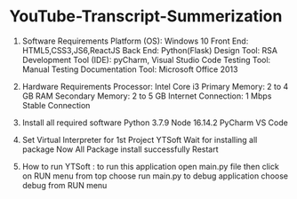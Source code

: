 # YouTube-Transcript-Summerization

1. Software Requirements
Platform (OS): Windows 10
Front End: HTML5,CSS3,JS6,ReactJS
Back End: Python(Flask)
Design Tool: RSA
Development Tool (IDE): pyCharm, Visual Studio Code
Testing Tool: Manual Testing
Documentation Tool: Microsoft Office 2013

2. Hardware Requirements
Processor: Intel Core i3
Primary Memory: 2 to 4 GB RAM
Secondary Memory: 2 to 5 GB
Internet Connection: 1 Mbps Stable Connection

3. Install all required software
Python 3.7.9
Node 16.14.2
PyCharm
VS Code

4. Set Virtual Interpreter for 1st Project YTSoft
Wait for installing all package
Now All Package install successfully
Restart

5. How to run
YTSoft : to run this application open main.py file
then click on RUN menu from top choose run main.py
to debug application choose debug from RUN menu

